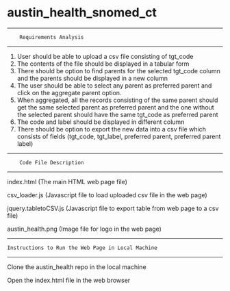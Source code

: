 # austin_health_snomed_ct


--------------------------------------------------------
		Requirements Analysis
--------------------------------------------------------

1. User should be able to upload a csv file consisting of tgt_code
2. The contents of the file should be displayed in a tabular form
3. There should be option to find parents for the selected tgt_code column and the parents should be displayed in a new column
4. The user should be able to select any parent as preferred parent and click on the aggregate parent option.
5. When aggregated, all the records consisting of the same parent should get the same selected parent as preferred parent and the one without the selected parent should have the same tgt_code as preferred parent
6. The code and label should be displayed in different column
7. There should be option to export the new data into a csv file which consists of fields (tgt_code, tgt_label, preferred parent, preferred parent label)



--------------------------------------------------------
		Code File Description
--------------------------------------------------------
	
index.html (The main HTML web page file)

csv_loader.js (Javascript file to load uploaded csv file in the web page)

jquery.tabletoCSV.js (Javascript file to export table from web page to a csv file)

austin_health.png (Image file for logo in the web page)



--------------------------------------------------------
	Instructions to Run the Web Page in Local Machine
--------------------------------------------------------

Clone the austin_health repo in the local machine

Open the index.html file in the web browser
